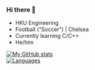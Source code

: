 ### Hi there 👋

* HKU Engineering
* Football ("Soccer") | Chelsea
* Currently learning C/C++
* He/him

[![My GitHub stats](https://github-readme-stats.vercel.app/api?username=md5sha256)](https://github.com/anuraghazra/github-readme-stats)
<br>
[![Languages](https://github-readme-stats.vercel.app/api/top-langs/?username=md5sha256&layout=compact&hide=css,html)](https://github.com/anuraghazra/github-readme-stats)

<!--
**md5sha256/md5sha256** is a ✨ _special_ ✨ repository because its `README.md` (this file) appears on your GitHub profile.

Here are some ideas to get you started:

- 🔭 I’m currently working on ...
- 🌱 I’m currently learning ...
- 👯 I’m looking to collaborate on ...
- 🤔 I’m looking for help with ...
- 💬 Ask me about ...
- 📫 How to reach me: ...
- 😄 Pronouns: ...
- ⚡ Fun fact: ...
-->
